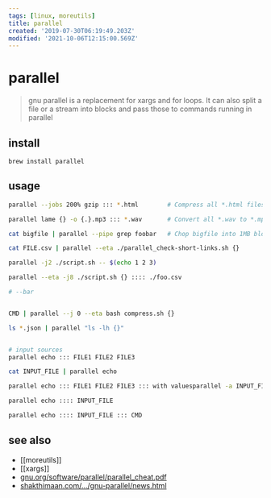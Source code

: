 ```yaml
---
tags: [linux, moreutils]
title: parallel
created: '2019-07-30T06:19:49.203Z'
modified: '2021-10-06T12:15:00.569Z'
---
```


# parallel

> gnu parallel is a replacement for xargs and for loops. It can also split a file or a stream into blocks and pass those to commands running in parallel

## install

`brew install parallel`

## usage

```sh
parallel --jobs 200% gzip ::: *.html        # Compress all *.html files in parallel – 2 jobs per CPU thread in parallel

parallel lame {} -o {.}.mp3 ::: *.wav       # Convert all *.wav to *.mp3 using lame – 1 job per CPU thread in parallel (default)

cat bigfile | parallel --pipe grep foobar   # Chop bigfile into 1MB blocks and grep for the string foobar

cat FILE.csv | parallel --eta ./parallel_check-short-links.sh {}

parallel -j2 ./script.sh -- $(echo 1 2 3)

parallel --eta -j8 ./script.sh {} :::: ./foo.csv

# --bar


CMD | parallel --j 0 --eta bash compress.sh {}

ls *.json | parallel "ls -lh {}"


# input sources
parallel echo ::: FILE1 FILE2 FILE3

cat INPUT_FILE | parallel echo

parallel echo ::: FILE1 FILE2 FILE3 ::: with valuesparallel -a INPUT_FILE echo

parallel echo :::: INPUT_FILE

parallel echo :::: INPUT_FILE ::: CMD
```

## see also

- [[moreutils]]
- [[xargs]]
- [gnu.org/software/parallel/parallel_cheat.pdf](https://www.gnu.org/software/parallel/parallel_cheat.pdf)
- [shakthimaan.com/.../gnu-parallel/news.html](http://www.shakthimaan.com/posts/2014/11/27/gnu-parallel/news.html)
